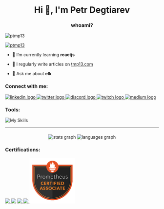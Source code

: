 <h1 align="center">Hi 👋, I'm Petr Degtiarev</h1>
<h3 align="center">whoami?</h3>

<p align="left"> <img src="https://komarev.com/ghpvc/?username=ptmp13&label=Profile%20views&color=0e75b6&style=flat" alt="ptmp13" /> </p>

<p align="left"> <a href="https://twitter.com/ptmp13" target="blank"><img src="https://img.shields.io/twitter/follow/ptmp13?logo=twitter&style=for-the-badge" alt="ptmp13" /></a> </p>

- 🌱 I’m currently learning **reactjs**

- 📝 I regularly write articles on [tmp13.com](https://tmp13.com)

- 💬 Ask me about **elk**

<h3 align="left">Connect with me:</h3>
<p align="left">
<div align="left">
  <a href="https://www.linkedin.com/in/petr-degtiarev-349597212/" target="_blank">
    <img src="https://raw.githubusercontent.com/maurodesouza/profile-readme-generator/master/src/assets/icons/social/linkedin/default.svg" width="52" height="40" alt="linkedin logo"  />
  </a>
  <a href="https://twitter.com/ptmp13" target="_blank">
    <img src="https://raw.githubusercontent.com/maurodesouza/profile-readme-generator/master/src/assets/icons/social/twitter/default.svg" width="52" height="40" alt="twitter logo"  />
  </a>
  <a href="https://discordapp.com/users/222452119939055617" target="_blank">
    <img src="https://raw.githubusercontent.com/maurodesouza/profile-readme-generator/master/src/assets/icons/social/discord/default.svg" width="52" height="40" alt="discord logo"  />
  </a>
  <a href="https://www.twitch.tv/tmp13" target="_blank">
    <img src="https://raw.githubusercontent.com/maurodesouza/profile-readme-generator/master/src/assets/icons/social/twitch/default.svg" width="52" height="40" alt="twitch logo"  />
  </a>
  <a href="https://medium.com/@ptmp13" target="_blank">
    <img src="https://raw.githubusercontent.com/maurodesouza/profile-readme-generator/master/src/assets/icons/social/medium/default.svg" width="52" height="40" alt="medium logo"  />
  </a>
</div>

<h3 align="left">Tools:</h3>

<div align="left">

![My Skills](https://skillicons.dev/icons?i=docker,bash,prometheus,linux,kubernetes,gitlab,kafka,grafana,react,regex,vim,go,html,idea,ansible,java,js,maven,nginx,nodejs,github,postman,git,spring,vscode,py,eclipse&perline=10)

</div>

<hr>

###

<div align="center">
  <img src="https://github-readme-stats.vercel.app/api?username=ptmp13&hide_title=true&hide_rank=false&show_icons=true&include_all_commits=true&count_private=true&disable_animations=true&theme=ayu-mirage&locale=en&hide_border=true&order=1" height="150" alt="stats graph"  />
  <img src="https://github-readme-stats.vercel.app/api/top-langs?username=ptmp13&locale=en&hide_title=true&layout=compact&card_width=320&langs_count=5&theme=ayu-mirage&hide_border=true&order=2" height="150" alt="languages graph"  />
</div>

###

<h3 align="left">Certifications:</h3>
<div align="left">
<a href="https://certified.elastic.co/336b76a7-b978-4b09-8df5-28f23c4fb8f2">
<img src="https://user-images.githubusercontent.com/81752367/233777490-5cf4885c-5332-4a2c-a4ba-1a5e3c0b9761.png" height="150" width="auto"/>
</a>
<img src="https://user-images.githubusercontent.com/81752367/233777502-0d7c646c-ee49-434e-bf6b-5a5362d6c590.png" height="150" width="auto" margin="10,10,10,10"/>
<a href="https://www.credly.com/badges/bfa1b699-e880-4cf9-97e5-1b9a5ac998d3">
<img src="https://user-images.githubusercontent.com/81752367/233777503-dda6fcea-25e4-485b-9012-0af8633e5f76.png" height="150" width="auto"/>
</a>
<a href="https://ti-user-certificates.s3.amazonaws.com/e0df7fbf-a057-42af-8a1f-590912be5460/a888f0b7-1bae-4d71-821b-380e340e631e-petr-degtiarev-ebc2b58e-6926-48fb-981d-7a954924acf1-certificate.pdf">
<img src="https://user-images.githubusercontent.com/81752367/233777504-2b24fecb-7e3e-4507-b5b9-b8c8cd3761e2.png" height="150" width="auto"/>
</a>
<a href="https://ti-user-certificates.s3.amazonaws.com/e0df7fbf-a057-42af-8a1f-590912be5460/a888f0b7-1bae-4d71-821b-380e340e631e-petr-degtiarev-1bc4f84d-dd36-4f68-9d1d-0537199f6152-certificate.pdf">
<img src="https://github.com/ptmp13/ptmp13/blob/e91963f713f03faf1b753fc43b209029295f5f0f/img/Prometheus.png" height="150" width="auto"/>
</a>
</div>
